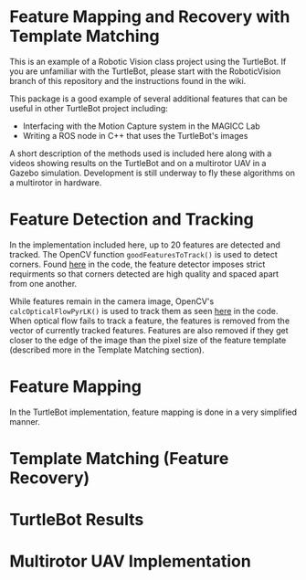 Feature Mapping and Recovery with Template Matching
===================

This is an example of a Robotic Vision class project using the TurtleBot. If you are unfamiliar with the TurtleBot, please start with the RoboticVision branch of this repository and the instructions found in the wiki.

This package is a good example of several additional features that can be useful in other TurtleBot project including:
- Interfacing with the Motion Capture system in the MAGICC Lab
- Writing a ROS node in C++ that uses the TurtleBot's images

A short description of the methods used is included here along with a videos showing results on the TurtleBot and on a multirotor UAV in a Gazebo simulation. Development is still underway to fly these algorithms on a multirotor in hardware.

# Feature Detection and Tracking

In the implementation included here, up to 20 features are detected and tracked. The OpenCV function `goodFeaturesToTrack()` is used to detect corners. Found [here](https://github.com/goromal/lab_turtlebot/blob/6fd1b4d7ee1b72b1b18bc376c53c36fa14aa6ece/map_turtle/src/feature_tracker/feature_tracker.cpp#L31) in the code, the feature detector imposes strict requirments so that corners detected are high quality and spaced apart from one another.

While features remain in the camera image, OpenCV's `calcOpticalFlowPyrLK()` is used to track them as seen [here](https://github.com/goromal/lab_turtlebot/blob/6fd1b4d7ee1b72b1b18bc376c53c36fa14aa6ece/map_turtle/src/feature_tracker/feature_tracker.cpp#L39) in the code. When optical flow fails to track a feature, the features is removed from the vector of currently tracked features. Features are also removed if they get closer to the edge of the image than the pixel size of the feature template (described more in the Template Matching section).

# Feature Mapping

In the TurtleBot implementation, feature mapping is done in a very simplified manner. 

# Template Matching (Feature Recovery)

# TurtleBot Results

# Multirotor UAV Implementation

